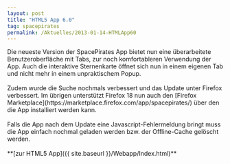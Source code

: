 ```yaml
---
layout: post
title: "HTML5 App 6.0"
tag: spacepirates
permalink: /Aktuelles/2013-01-14-HTMLApp60
---
```



<p>Die neueste Version der SpacePirates App bietet nun eine überarbeitete Benutzeroberfläche mit Tabs, zur noch komfortableren Verwendung der App. Auch die interaktive Sternenkarte öffnet sich nun in einem eigenen Tab und nicht mehr in einem unpraktischem Popup.<br/>
<br/>
Zudem wurde die Suche nochmals verbessert und das Update unter Firefox verbessert. Im übrigen unterstützt Firefox 18 nun auch den [Firefox Marketplace](https://marketplace.firefox.com/app/spacepirates/) über den die App installiert werden kann.<br/>
<br/>
Falls die App nach dem Update eine Javascript-Fehlermeldung bringt muss die App einfach nochmal geladen werden bzw. der Offline-Cache gelöscht werden.<br/>
<br/>
**[zur HTML5 App]({{ site.baseurl }}/Webapp/Index.html)**</p>

